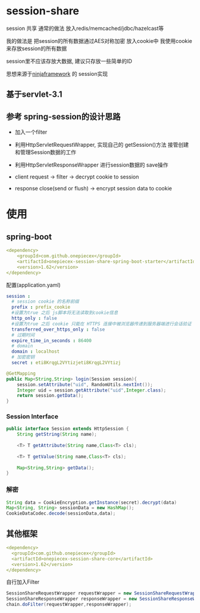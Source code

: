 # session-share
session 共享 通常的做法 放入redis/memcached/jdbc/hazelcast等

我的做法是 把session的所有数据通过AES对称加密
放入cookie中
我使用cookie来存放session的所有数据

session里不应该存放大数据, 建议只存放一些简单的ID

思想来源于[ninjaframework](https://github.com/ninjaframework/ninja) 的 session实现



## 基于servlet-3.1
## 参考 spring-session的设计思路
-  加入一个filter
- 利用HttpServletRequestWrapper,
实现自己的 getSession()方法 接管创建和管理Session数据的工作
- 利用HttpServletResponseWrapper 进行session数据的 save操作

- client request -> filter -> decrypt cookie to session

- response close(send or flush) -> encrypt session data to cookie

# 使用
## spring-boot
```yaml
<dependency>
    <groupId>com.github.onepiecex</groupId>
    <artifactId>onepiecex-session-share-spring-boot-starter</artifactId>
    <version>1.62</version>
</dependency>
```
配置(application.yaml)
```yaml
session :
  # session cookie 的名称前缀
  prefix : prefix_cookie
  #设置为true 之后 js脚本将无法读取到cookie信息
  http_only : false
  #设置为true 之后 cookie 只能在 HTTPS 连接中被浏览器传递到服务器端进行会话验证
  transferred_over_https_only : false
  # 过期时间
  expire_time_in_seconds : 86400
  # domain
  domain : localhost
  # 加密密钥
  secret : eti8KrqgL2VYtizjeti8KrqgL2VYtizj
```

```java
@GetMapping
public Map<String,String> login(Session session){
    session.setAttribute("uid", RandomUtils.nextInt());
    Integer uid = session.getAttribute("uid",Integer.class);
    return session.getData();
}
```
### Session Interface
```java
public interface Session extends HttpSession {
    String getString(String name);
    
    <T> T getAttribute(String name,Class<T> cls);
    
    <T> T getValue(String name,Class<T> cls);
    
    Map<String,String> getData();
}
```
### 解密
```java
String data = CookieEncryption.getInstance(secret).decrypt(data)
Map<String, String> sessionData = new HashMap();
CookieDataCodec.decode(sessionData,data);
```

## 其他框架
```yaml
<dependency>
  <groupId>com.github.onepiecex</groupId>
  <artifactId>onepiecex-session-share-core</artifactId>
  <version>1.62</version>
</dependency>
```
自行加入Filter
```java
SessionShareRequestWrapper requestWrapper = new SessionShareRequestWrapper(request,springSessionConfig);
SessionShareResponseWrapper responseWrapper = new SessionShareResponseWrapper(response,requestWrapper);
chain.doFilter(requestWrapper,responseWrapper);
```
